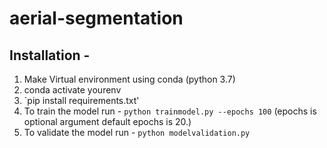 # aerial-segmentation

## Installation - 

1. Make Virtual environment using conda (python 3.7)
2. conda activate yourenv
3. `pip install requirements.txt'
4. To train the model run - `python trainmodel.py --epochs 100` (epochs is optional argument default epochs is 20.)
5. To validate the model run - `python modelvalidation.py` 

